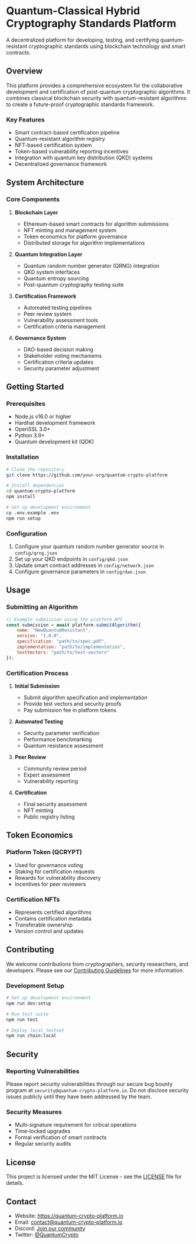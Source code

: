 # Quantum-Classical Hybrid Cryptography Standards Platform

A decentralized platform for developing, testing, and certifying quantum-resistant cryptographic standards using blockchain technology and smart contracts.

## Overview

This platform provides a comprehensive ecosystem for the collaborative development and certification of post-quantum cryptographic algorithms. It combines classical blockchain security with quantum-resistant algorithms to create a future-proof cryptographic standards framework.

### Key Features

- Smart contract-based certification pipeline
- Quantum-resistant algorithm registry
- NFT-based certification system
- Token-based vulnerability reporting incentives
- Integration with quantum key distribution (QKD) systems
- Decentralized governance framework

## System Architecture

### Core Components

1. **Blockchain Layer**
    - Ethereum-based smart contracts for algorithm submissions
    - NFT minting and management system
    - Token economics for platform governance
    - Distributed storage for algorithm implementations

2. **Quantum Integration Layer**
    - Quantum random number generator (QRNG) integration
    - QKD system interfaces
    - Quantum entropy sourcing
    - Post-quantum cryptography testing suite

3. **Certification Framework**
    - Automated testing pipelines
    - Peer review system
    - Vulnerability assessment tools
    - Certification criteria management

4. **Governance System**
    - DAO-based decision making
    - Stakeholder voting mechanisms
    - Certification criteria updates
    - Security parameter adjustment

## Getting Started

### Prerequisites

- Node.js v16.0 or higher
- Hardhat development framework
- OpenSSL 3.0+
- Python 3.9+
- Quantum development kit (QDK)

### Installation

```bash
# Clone the repository
git clone https://github.com/your-org/quantum-crypto-platform

# Install dependencies
cd quantum-crypto-platform
npm install

# Set up development environment
cp .env.example .env
npm run setup
```

### Configuration

1. Configure your quantum random number generator source in `config/qrng.json`
2. Set up your QKD endpoints in `config/qkd.json`
3. Update smart contract addresses in `config/network.json`
4. Configure governance parameters in `config/dao.json`

## Usage

### Submitting an Algorithm

```javascript
// Example submission using the platform API
const submission = await platform.submitAlgorithm({
    name: "NewQuantumResistant",
    version: "1.0.0",
    specification: "path/to/spec.pdf",
    implementation: "path/to/implementation",
    testVectors: "path/to/test-vectors"
});
```

### Certification Process

1. **Initial Submission**
    - Submit algorithm specification and implementation
    - Provide test vectors and security proofs
    - Pay submission fee in platform tokens

2. **Automated Testing**
    - Security parameter verification
    - Performance benchmarking
    - Quantum resistance assessment

3. **Peer Review**
    - Community review period
    - Expert assessment
    - Vulnerability reporting

4. **Certification**
    - Final security assessment
    - NFT minting
    - Public registry listing

## Token Economics

### Platform Token (QCRYPT)

- Used for governance voting
- Staking for certification requests
- Rewards for vulnerability discovery
- Incentives for peer reviewers

### Certification NFTs

- Represents certified algorithms
- Contains certification metadata
- Transferable ownership
- Version control and updates

## Contributing

We welcome contributions from cryptographers, security researchers, and developers. Please see our [Contributing Guidelines](CONTRIBUTING.md) for more information.

### Development Setup

```bash
# Set up development environment
npm run dev:setup

# Run test suite
npm run test

# Deploy local testnet
npm run chain:local
```

## Security

### Reporting Vulnerabilities

Please report security vulnerabilities through our secure bug bounty program at `security@quantum-crypto-platform.io`. Do not disclose security issues publicly until they have been addressed by the team.

### Security Measures

- Multi-signature requirement for critical operations
- Time-locked upgrades
- Formal verification of smart contracts
- Regular security audits

## License

This project is licensed under the MIT License - see the [LICENSE](LICENSE) file for details.

## Contact

- Website: https://quantum-crypto-platform.io
- Email: contact@quantum-crypto-platform.io
- Discord: [Join our community](https://discord.gg/quantum-crypto)
- Twitter: [@QuantumCrypto](https://twitter.com/QuantumCrypto)
